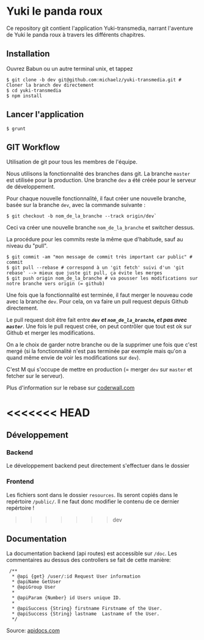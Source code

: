 # Yuki le panda roux

Ce repository git contient l'application Yuki-transmedia, narrant l'aventure de Yuki le panda roux à travers les différents chapitres.

## Installation

Ouvrez Babun ou un autre terminal unix, et tappez

```
$ git clone -b dev git@github.com:michaelz/yuki-transmedia.git # Cloner la branch dev directement
$ cd yuki-transmedia
$ npm install
```

## Lancer l'application

```
$ grunt
```

## GIT Workflow

Utilisation de git pour tous les membres de l'équipe.

Nous utilisons la fonctionnalité des branches dans git. La branche `master` est utilisée pour la production. Une branche `dev` a été créée pour le serveur de développement. 

Pour chaque nouvelle fonctionnalité, il faut créer une nouvelle branche, basée sur la branche `dev`, avec la commande suivante : 

```
$ git checkout -b nom_de_la_branche --track origin/dev`
```
Ceci va créer une nouvelle branche `nom_de_la_branche` et switcher dessus.

La procédure pour les commits reste la même que d'habitude, sauf au niveau du "pull".


```
$ git commit -am "mon message de commit très important car public" # commit 
$ git pull --rebase # correspond à un 'git fetch' suivi d'un 'git rebase' --> mieux que juste git pull, ça évite les merges
$ git push origin nom_de_la_branche # va pousser les modifications sur notre branche vers origin (= github)
```

Une fois que la fonctionnalité est terminée, il faut merger le nouveau code avec la branche `dev`.  Pour cela, on va faire un pull request depuis Github directement.

Le pull request doit être fait entre ***`dev` et `nom_de_la_branche`, et pas avec `master`***. Une fois le pull request crée, on peut contrôler que tout est ok sur Github et merger les modifications.

On a le choix de garder notre branche ou de la supprimer une fois que c'est mergé (si la fonctionnalité n'est pas terminée par exemple mais qu'on a quand même envie de voir les modifications sur `dev`).

C'est M qui s'occupe de mettre en production (= merger `dev` sur `master` et fetcher sur le serveur).

Plus d'information sur le rebase sur [coderwall.com](https://coderwall.com/p/7aymfa/please-oh-please-use-git-pull-rebase)

<<<<<<< HEAD
=======
## Développement

### Backend

Le développement backend peut directement s'effectuer dans le dossier

### Frontend

Les fichiers sont dans le dossier `resources`. Ils seront copiés dans le repértoire `/public/`. Il ne faut donc modifier le contenu de ce dernier repértoire !
>>>>>>> dev

## Documentation

La documentation backend (api routes) est accessible sur `/doc`.  Les commentaires au dessus des controllers se fait de cette manière: 
```
 /**
  * @api {get} /user/:id Request User information
  * @apiName GetUser
  * @apiGroup User
  *
  * @apiParam {Number} id Users unique ID.
  *
  * @apiSuccess {String} firstname Firstname of the User.
  * @apiSuccess {String} lastname  Lastname of the User.
  */
```
Source: [apidocs.com](http://apidocjs.com/#getting-started)
